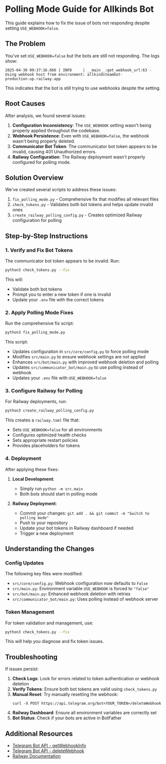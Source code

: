# Polling Mode Guide for Allkinds Bot

This guide explains how to fix the issue of bots not responding despite setting `USE_WEBHOOK=false`.

## The Problem

You've set `USE_WEBHOOK=false` but the bots are still not responding. The logs show:

```
2025-04-30 09:37:16.666 | INFO     | __main__:get_webhook_url:63 - Using webhook host from environment: allkindsteambot-production.up.railway.app
```

This indicates that the bot is still trying to use webhooks despite the setting.

## Root Causes

After analysis, we found several issues:

1. **Configuration Inconsistency**: The `USE_WEBHOOK` setting wasn't being properly applied throughout the codebase.
2. **Webhook Persistence**: Even with `USE_WEBHOOK=false`, the webhook wasn't being properly deleted.
3. **Communicator Bot Token**: The communicator bot token appears to be invalid, causing 401 Unauthorized errors.
4. **Railway Configuration**: The Railway deployment wasn't properly configured for polling mode.

## Solution Overview

We've created several scripts to address these issues:

1. `fix_polling_mode.py` - Comprehensive fix that modifies all relevant files
2. `check_tokens.py` - Validates both bot tokens and helps update invalid ones
3. `create_railway_polling_config.py` - Creates optimized Railway configuration for polling

## Step-by-Step Instructions

### 1. Verify and Fix Bot Tokens

The communicator bot token appears to be invalid. Run:

```bash
python3 check_tokens.py --fix
```

This will:
- Validate both bot tokens
- Prompt you to enter a new token if one is invalid
- Update your `.env` file with the correct tokens

### 2. Apply Polling Mode Fixes

Run the comprehensive fix script:

```bash
python3 fix_polling_mode.py
```

This script:
- Updates configuration in `src/core/config.py` to force polling mode
- Modifies `src/main.py` to ensure webhook settings are not applied
- Enhances `src/bot/main.py` with improved webhook deletion and polling
- Updates `src/communicator_bot/main.py` to use polling instead of webhook
- Updates your `.env` file with `USE_WEBHOOK=false`

### 3. Configure Railway for Polling

For Railway deployments, run:

```bash
python3 create_railway_polling_config.py
```

This creates a `railway.toml` file that:
- Sets `USE_WEBHOOK=false` for all environments
- Configures optimized health checks
- Sets appropriate restart policies
- Provides placeholders for tokens

### 4. Deployment

After applying these fixes:

1. **Local Development**:
   - Simply run `python -m src.main`
   - Both bots should start in polling mode

2. **Railway Deployment**:
   - Commit your changes: `git add . && git commit -m "Switch to polling mode"`
   - Push to your repository
   - Update your bot tokens in Railway dashboard if needed
   - Trigger a new deployment

## Understanding the Changes

### Config Updates

The following key files were modified:

- `src/core/config.py`: Webhook configuration now defaults to `False`
- `src/main.py`: Environment variable `USE_WEBHOOK` is forced to `"false"`
- `src/bot/main.py`: Enhanced webhook deletion with retries
- `src/communicator_bot/main.py`: Uses polling instead of webhook server

### Token Management

For token validation and management, use:

```bash
python3 check_tokens.py --fix
```

This will help you diagnose and fix token issues.

## Troubleshooting

If issues persist:

1. **Check Logs**: Look for errors related to token authentication or webhook deletion
2. **Verify Tokens**: Ensure both bot tokens are valid using `check_tokens.py`
3. **Manual Reset**: Try manually resetting the webhook:
   ```
   curl -X POST https://api.telegram.org/bot<YOUR_TOKEN>/deleteWebhook
   ```
4. **Railway Dashboard**: Ensure all environment variables are correctly set
5. **Bot Status**: Check if your bots are active in BotFather

## Additional Resources

- [Telegram Bot API - getWebhookInfo](https://core.telegram.org/bots/api#getwebhookinfo)
- [Telegram Bot API - deleteWebhook](https://core.telegram.org/bots/api#deletewebhook)
- [Railway Documentation](https://docs.railway.app/) 